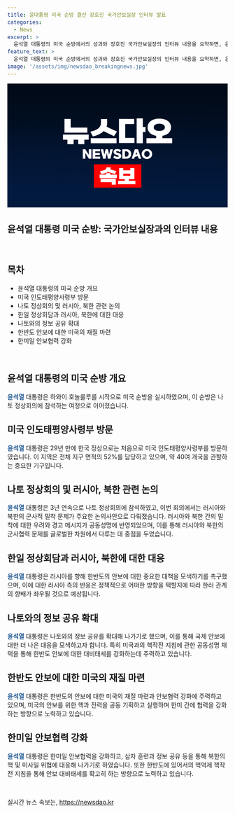 ```yaml
---
title: 윤대통령 미국 순방 결산 장호진 국가안보실장 인터뷰 발표
categories:
  - News
excerpt: >
  윤석열 대통령의 미국 순방에서의 성과와 장호진 국가안보실장의 인터뷰 내용을 요약하면, 윤 대통령은 한국 정상으로는 29년 만에 미국 인도태평양사령부를 찾았고, 나토 회의에서는 러시아와 북한의 밀착 문제를 다뤄 공동성명에 반영되었습니다. 러시아와 북한 간의 군사적 밀착문제에 대한 우려와 대응책을 다루었으며, 미국 대선에 대한 예측은 어렵고, 핵 억제에 대한 한반도 안보협의의 의미와 확장억제 체제의 중요성이 강조되었습니다. 한미일 안보협력을 강화하여 북한의 핵·미사일 위협에 대응할 예정이라고 합니다.
feature_text: >
  윤석열 대통령의 미국 순방에서의 성과와 장호진 국가안보실장의 인터뷰 내용을 요약하면, 윤 대통령은 한국 정상으로는 29년 만에 미국 인도태평양사령부를 찾았고, 나토 회의에서는 러시아와 북한의 밀착 문제를 다뤄 공동성명에 반영되었습니다. 러시아와 북한 간의 군사적 밀착문제에 대한 우려와 대응책을 다루었으며, 미국 대선에 대한 예측은 어렵고, 핵 억제에 대한 한반도 안보협의의 의미와 확장억제 체제의 중요성이 강조되었습니다. 한미일 안보협력을 강화하여 북한의 핵·미사일 위협에 대응할 예정이라고 합니다.
image: '/assets/img/newsdao_breakingnews.jpg'
---
```


<p><img src="/assets/img/newsdao_breakingnews.jpg" alt="bookingtag 속보" /></p>

<h2>윤석열 대통령 미국 순방: 국가안보실장과의 인터뷰 내용</h2>

<p data-ke-size="size16">&nbsp;</p>

<h2 data-ke-size="size26">목차</h2>

<ul>
  <li>윤석열 대통령의 미국 순방 개요</li>
  <li>미국 인도태평양사령부 방문</li>
  <li>나토 정상회의 및 러시아, 북한 관련 논의</li>
  <li>한일 정상회담과 러시아, 북한에 대한 대응</li>
  <li>나토와의 정보 공유 확대</li>
  <li>한반도 안보에 대한 미국의 재질 마련</li>
  <li>한미일 안보협력 강화</li>
</ul>

<p data-ke-size="size16">&nbsp;</p>

<h2>윤석열 대통령의 미국 순방 개요</h2>

<p><b><span style="color: #1a5490;">윤석열</span></b> 대통령은 하와이 호놀룰루를 시작으로 미국 순방을 실시하였으며, 이 순방은 나토 정상회의에 참석하는 여정으로 이어졌습니다.</p>

<h2>미국 인도태평양사령부 방문</h2>

<p><b><span style="color: #1a5490;">윤석열</span></b> 대통령은 29년 만에 한국 정상으로는 처음으로 미국 인도태평양사령부를 방문하였습니다. 이 지역은 전체 지구 면적의 52%를 담당하고 있으며, 약 40여 개국을 관할하는 중요한 기구입니다.</p>

<h2>나토 정상회의 및 러시아, 북한 관련 논의</h2>

<p><b><span style="color: #1a5490;">윤석열</span></b> 대통령은 3년 연속으로 나토 정상회의에 참석하였고, 이번 회의에서는 러시아와 북한의 군사적 밀착 문제가 주요한 논의사안으로 다뤄졌습니다. 러시아와 북한 간의 밀착에 대한 우려와 경고 메시지가 공동성명에 반영되었으며, 이를 통해 러시아와 북한의 군사협력 문제를 글로벌한 차원에서 다루는 데 중점을 두었습니다.</p>

<h2>한일 정상회담과 러시아, 북한에 대한 대응</h2>

<p><b><span style="color: #1a5490;">윤석열</span></b> 대통령은 러시아를 향해 한반도의 안보에 대한 중요한 대책을 모색하기를 촉구했으며, 이에 대한 러시아 측의 반응은 정책적으로 어떠한 방향을 택할지에 따라 한러 관계의 향배가 좌우될 것으로 예상됩니다.</p>

<h2>나토와의 정보 공유 확대</h2>

<p><b><span style="color: #1a5490;">윤석열</span></b> 대통령은 나토와의 정보 공유를 확대해 나가기로 했으며, 이를 통해 국제 안보에 대한 더 나은 대응을 모색하고자 합니다. 특히 미국과의 핵작전 지침에 관한 공동성명 채택을 통해 한반도 안보에 대한 대비태세를 강화하는데 주력하고 있습니다.</p>

<h2>한반도 안보에 대한 미국의 재질 마련</h2>

<p><b><span style="color: #1a5490;">윤석열</span></b> 대통령은 한반도의 안보에 대한 미국의 재질 마련과 안보협력 강화에 주력하고 있으며, 미국의 안보를 위한 핵과 전력을 공동 기획하고 실행하며 한미 간에 협력을 강화하는 방향으로 노력하고 있습니다.</p>

<h2>한미일 안보협력 강화</h2>

<p><b><span style="color: #1a5490;">윤석열</span></b> 대통령은 한미일 안보협력을 강화하고, 삼자 훈련과 정보 공유 등을 통해 북한의 핵 및 미사일 위협에 대응해 나가기로 하였습니다. 또한 한반도에 있어서의 핵억제 핵작전 지침을 통해 안보 대비태세를 확고히 하는 방향으로 노력하고 있습니다.</p>

<p data-ke-size="size16">&nbsp;</p>
실시간 뉴스 속보는, <a href="https://newsdao.kr" rel="dofollow">https://newsdao.kr</a>


